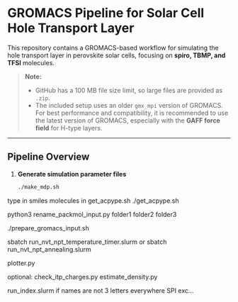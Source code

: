 # GROMACS Pipeline for Solar Cell Hole Transport Layer

This repository contains a GROMACS-based workflow for simulating the hole transport layer in perovskite solar cells, focusing on **spiro, TBMP, and TFSI** molecules.

> **Note:**  
> - GitHub has a 100 MB file size limit, so large files are provided as `.zip`.  
> - The included setup uses an older `gmx_mpi` version of GROMACS. For best performance and compatibility, it is recommended to use the latest version of GROMACS, especially with the **GAFF force field** for H-type layers.  

---

## Pipeline Overview

1. **Generate simulation parameter files**
   ```bash
   ./make_mdp.sh


type in smiles molecules in get_acpype.sh
./get_acpype.sh


python3 rename_packmol_input.py folder1 folder2 folder3


./prepare_gromacs_input.sh


sbatch run_nvt_npt_temperature_timer.slurm
or sbatch run_nvt_npt_annealing.slurm


plotter.py


optional:
check_itp_charges.py
estimate_density.py

run_index.slurm if names are not 3 letters everywhere SPI exc...

